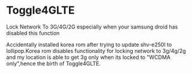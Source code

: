 # Toggle4GLTE
Lock Network To 3G/4G/2G especially when your samsung droid has disabled this function


Accidentally installed korea rom after trying to update shv-e250l to lollipop.Korea rom disables functionality for locking network 
to 3g/4g/2g and my location is able to get 3g only when its locked to "WCDMA only",hence the birth of Toggle4GLTE.
